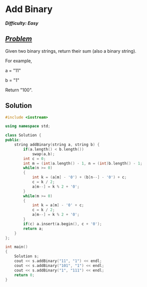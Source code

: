 # Add Binary

_**Difficulty: Easy**_

## _[Problem](https://leetcode.com/problems/add-binary/?tab=Description)_
Given two binary strings, return their sum (also a binary string).

For example,

a = "11"

b = "1"

Return "100".

## Solution
```c++
#include <iostream>

using namespace std;

class Solution {
public:
    string addBinary(string a, string b) {
        if(a.length() < b.length())
            swap(a,b);
        int c = 0;
        int m = (int)a.length() - 1, n = (int)b.length() - 1;
        while(n >= 0)
        {
            int k = (a[m] - '0') + (b[n--] - '0') + c;
            c = k / 2;
            a[m--] = k % 2 + '0';
        }
        while(m >= 0)
        {
            int k = a[m] - '0' + c;
            c = k / 2;
            a[m--] = k % 2 + '0';
        }
        if(c) a.insert(a.begin(), c + '0');
        return a;
    }
};

int main()
{
    Solution s;
    cout << s.addBinary("11", "1") << endl;
    cout << s.addBinary("101", "1") << endl;
    cout << s.addBinary("1", "111") << endl;
    return 0;
}
```